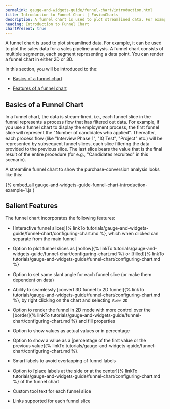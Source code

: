 ```yaml
---
permalink: gauge-and-widgets-guide/funnel-chart/introduction.html
title: Introduction to Funnel Chart | FusionCharts
description: A funnel chart is used to plot streamlined data. For example, it can be used to plot the sales data for a sales pipeline analysis.
heading: Introduction to Funnel Chart
chartPresent: true
---
```


A funnel chart is used to plot streamlined data. For example, it can be used to plot the sales data for a sales pipeline analysis. A funnel chart consists of multiple segments, each segment representing a data point. You can render a funnel chart in either 2D or 3D.

In this section, you will be introduced to the:

* <a href="{{ site.baseurl }}gauge-and-widgets-guide/funnel-chart/introduction.html#basics-of-a-funnel-chart">Basics of a funnel chart</a>

* <a href="{{ site.baseurl }}gauge-and-widgets-guide/funnel-chart/introduction.html#salient-features">Features of a funnel chart</a>

## Basics of a Funnel Chart

In a funnel chart, the data is stream-lined, i.e., each funnel slice in the funnel represents a process flow that has filtered out data. For example, if you use  a funnel chart to display the employment process, the first funnel slice will represent the "Number of candidates who applied". Thereafter, each process flow (like "Interview Phase 1", "IQ Test", "Project" etc.) will be represented by subsequent funnel slices, each slice filtering the data provided to the previous slice. The last slice bears the value that is the final result of the entire procedure (for e.g., "Candidates recruited" in this scenario).

A streamline funnel chart to show the purchase-conversion analysis looks like this:

{% embed_all gauge-and-widgets-guide-funnel-chart-introduction-example-1.js }

## Salient Features

The funnel chart incorporates the following features:

* [Interactive funnel slices]{% linkTo tutorials/gauge-and-widgets-guide/funnel-chart/configuring-chart.md %}, which when clicked can separate from the main funnel

* Option to plot funnel slices as [hollow]{% linkTo tutorials/gauge-and-widgets-guide/funnel-chart/configuring-chart.md %} or [filled]{% linkTo tutorials/gauge-and-widgets-guide/funnel-chart/configuring-chart.md %}

* Option to set same slant angle for each funnel slice (or make them dependent on data)

* Ability to seamlessly [convert 3D funnel to 2D funnel]{% linkTo tutorials/gauge-and-widgets-guide/funnel-chart/configuring-chart.md %}, by right clicking on the chart and selecting `View 2D`

* Option to render the funnel in 2D mode with more control over the [border]{% linkTo tutorials/gauge-and-widgets-guide/funnel-chart/configuring-chart.md %} and fill properties

* Option to show values as actual values or in percentage

* Option to show a value as a [percentage of the first value or the previous value]{% linkTo tutorials/gauge-and-widgets-guide/funnel-chart/configuring-chart.md %}.

* Smart labels to avoid overlapping of funnel labels

* Option to [place labels at the side or at the center]{% linkTo tutorials/gauge-and-widgets-guide/funnel-chart/configuring-chart.md %} of the funnel chart

* Custom tool text for each funnel slice

* Links supported for each funnel slice